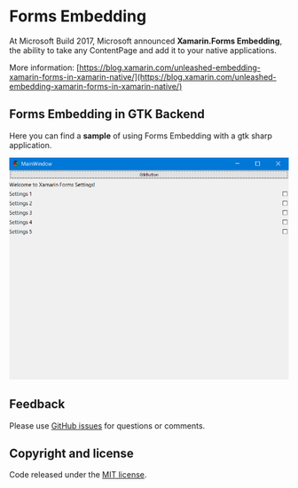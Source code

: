 # Forms Embedding

At Microsoft Build 2017, Microsoft announced **Xamarin.Forms Embedding**, the ability to take any ContentPage and add it to your native applications.

More information: [https://blog.xamarin.com/unleashed-embedding-xamarin-forms-in-xamarin-native/](https://blog.xamarin.com/unleashed-embedding-xamarin-forms-in-xamarin-native/)

## Forms Embedding in GTK Backend

Here you can find a **sample** of using Forms Embedding with a gtk sharp application.

![](images/forms-embedding-gtk.png)

## Feedback

Please use [GitHub issues](https://github.com/jsuarezruiz/forms-embedding-gtk/issues) for questions or comments.

## Copyright and license

Code released under the [MIT license](https://opensource.org/licenses/MIT).